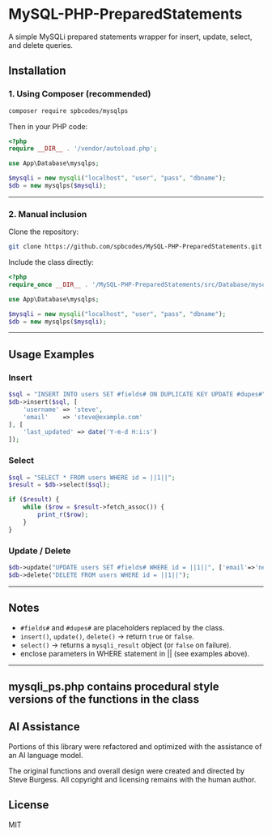 # MySQL-PHP-PreparedStatements

A simple MySQLi prepared statements wrapper for insert, update, select, and delete queries.

## Installation

### 1. Using Composer (recommended)

```bash
composer require spbcodes/mysqlps
```

Then in your PHP code:

```php
<?php
require __DIR__ . '/vendor/autoload.php';

use App\Database\mysqlps;

$mysqli = new mysqli("localhost", "user", "pass", "dbname");
$db = new mysqlps($mysqli);
```

---

### 2. Manual inclusion

Clone the repository:

```bash
git clone https://github.com/spbcodes/MySQL-PHP-PreparedStatements.git
```

Include the class directly:

```php
<?php
require_once __DIR__ . '/MySQL-PHP-PreparedStatements/src/Database/mysqlps.php';

use App\Database\mysqlps;

$mysqli = new mysqli("localhost", "user", "pass", "dbname");
$db = new mysqlps($mysqli);
```

---

## Usage Examples

### Insert

```php
$sql = "INSERT INTO users SET #fields# ON DUPLICATE KEY UPDATE #dupes#";
$db->insert($sql, [
    'username' => 'steve',
    'email'    => 'steve@example.com'
], [
    'last_updated' => date('Y-m-d H:i:s')
]);
```

### Select

```php
$sql = "SELECT * FROM users WHERE id = ||1||";
$result = $db->select($sql);

if ($result) {
    while ($row = $result->fetch_assoc()) {
        print_r($row);
    }
}
```

### Update / Delete

```php
$db->update("UPDATE users SET #fields# WHERE id = ||1||", ['email'=>'new@example.com']);
$db->delete("DELETE FROM users WHERE id = ||1||");
```

---

## Notes

- `#fields#` and `#dupes#` are placeholders replaced by the class.  
- `insert()`, `update()`, `delete()` → return `true` or `false`.  
- `select()` → returns a `mysqli_result` object (or `false` on failure).  
- enclose parameters in WHERE statement in || (see examples above). 
---

## mysqli_ps.php contains procedural style versions of the functions in the class

## AI Assistance

Portions of this library were refactored and optimized with the assistance of an AI language model.  

The original functions and overall design were created and directed by Steve Burgess. All copyright and licensing remains with the human author.

## License

MIT

